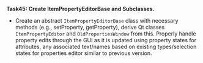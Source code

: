 **Task45: Create ItemPropertyEditorBase and Subclasses.**
- Create an abstract `ItemPropertyEditorBase` class with necessary methods (e.g., setProperty, getProperty), derive Qt classes `ItemPropertyEditor` and `OldPropertiesWindow` from this. Properly handle property edits through the GUI as it is updated using property states for attributes, any associated text/names based on existing types/selection states for properties editor similar to previous version.
